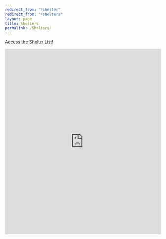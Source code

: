 ```yaml
---
redirect_from: "/shelter"
redirect_from: "/shelters"
layout: page
title: Shelters
permalink: /Shelters/
---
```

<a href="https://docs.google.com/spreadsheets/d/1mTgyxpiQWnTkZ74PeaGVIIg7At3BPntF1fTT9Pq8Q4E">Access the Shelter List!</a>
<iframe width="100%" height="600" frameborder="0" scrolling="no" allowtransparency="true" src="https://mapalist.com/map/642489" ></iframe>
